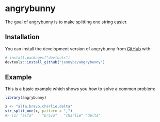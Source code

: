 
<!-- README.md is generated from README.Rmd. Please edit that file -->

# angrybunny

<!-- badges: start -->
<!-- badges: end -->

The goal of angrybunny is to make splitting one string easier.

## Installation

You can install the development version of angrybunny from
[GitHub](https://github.com/) with:

``` r
# install.packages("devtools")
devtools::install_github("jennybc/angrybunny")
```

## Example

This is a basic example which shows you how to solve a common problem:

``` r
library(angrybunny)

x <- "alfa,bravo,charlie,delta"
str_split_one(x, pattern = ",")
#> [1] "alfa"    "bravo"   "charlie" "delta"
```

